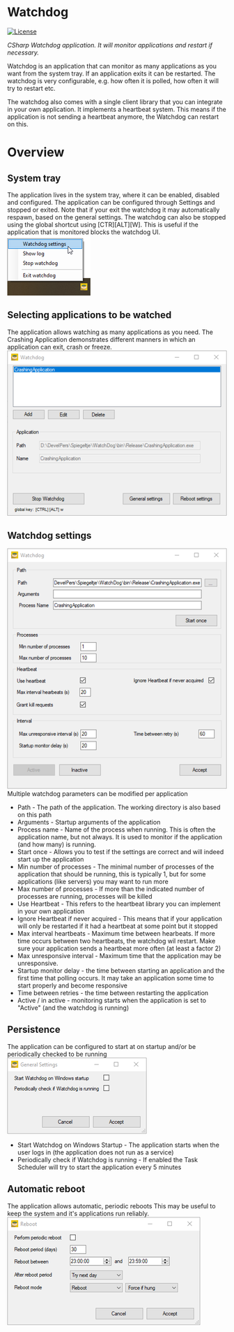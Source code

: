 Watchdog
====================
[![License](https://img.shields.io/badge/license-MIT%20License-blue.svg)](http://doge.mit-license.org)

*CSharp Watchdog application. It will monitor applications and restart if necessary.*

Watchdog is an application that can monitor as many applications as you want from the system tray. If an application exits it can be restarted. The watchdog is very configurable, e.g. how often it is polled, how often it will try to restart etc.

The watchdog also comes with a single client library that you can integrate in your own application. It implements a heartbeat system. This means if the application is not sending a heartbeat anymore, the Watchdog can restart on this.

# Overview
## System tray
The application lives in the system tray, where it can be enabled, disabled and configured. The application can be configured through Settings and stopped or exited. Note that if your exit the watchdog it may automatically respawn, based on the general settings. The watchdog can also be stopped using the global shortcut using [CTR][ALT][W]. This is useful if the application that is monitored blocks the watchdog UI.
![Watchdog in system tray](/Screenshots/TaskbarMenu.png)

## Selecting applications to be watched
The application allows watching as many applications as you need. The Crashing Application demonstrates different manners in which an application can exit, crash or freeze.   
![Watchdog application selection](/Screenshots/ConfigurationForm.png)

## Watchdog settings 
![Watchdog application settings](/Screenshots/ApplicationSettingsMenu.png)  
Multiple watchdog parameters can be modified per application  
* Path         - The path of the application. The working directory is also based on this path
* Arguments    - Startup arguments of the application
* Process name - Name of the process when running. This is often the application name, but not always. It is used to monitor if the application (and how many) is running. 
* Start once   - Allows you to test if the settings are correct and will indeed start up the application
* Min number of processes - The minimal number of processes of the application that should be running, this is typically 1, but for some applications (like servers) you may want to run more
* Max number of processes - If more than the indicated number of processes are running, processes will be killed
* Use Heartbeat  - This refers to the heartbeat library you can implement in your own application
* Ignore Heartbeat if never acquired - This means that if your application will only be restarted if it had a heartbeat at some point but it stopped
* Max interval heartbeats - Maximum time between hearbeats. If more time occurs between two heartbeats, the watchdog wil restart. Make sure your application sends a heartbeat more often (at least a factor 2)
* Max unresponsive interval - Maximum time that the application may be unresponsive.
* Startup monitor delay - the time between starting an application and the first time that polling occurs. It may take an application some time to start properly and become responsive
* Time between retries - the time between restarting the application
* Active / in active - monitoring starts when the application is set to "Active" (and the watchdog is running)

## Persistence 
The application can be configured to start at on startup and/or be periodically checked to be running  
![Watchdog general settings, determine restart behaviour](/Screenshots/GeneralSettingsMenu.png)  
* Start Watchdog on Windows Startup - The application starts when the user logs in (the application does not run as a service) 
* Periodically check if Watchdog is running - If enabled the Task Scheduler will try to start the application every 5 minutes
## Automatic reboot
The application allows automatic, periodic reboots This may be useful to keep the system and it's applications run reliably.   
![Watchdog reboot menu](/Screenshots/RebootMenu.png)
